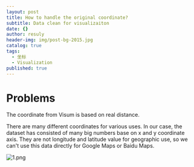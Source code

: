 ```yaml
---
layout: post
title: How to handle the original coordinate?
subtitle: Data clean for visualizaiton
date: {}
author: resuly
header-img: img/post-bg-2015.jpg
catalog: true
tags:
  - 坐标
  - Visualization
published: true
---
```


# Problems
The coordinate from Visum is based on real distance.

There are many different coordinates for various uses. In our case, the dataset has consisted of many big numbers base on x and y coordinate axis. They are not longitude and latitude value for geographic use, so we can't use this data directly for Google Maps or Baidu Maps.

![1.png]({{site.baseurl}}/_posts/1.png)

